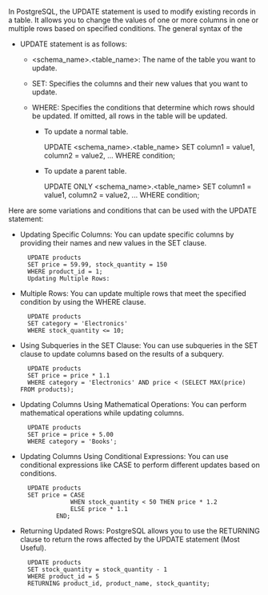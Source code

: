 In PostgreSQL, the UPDATE statement is used to modify existing records in a table. It allows you to change the values of one or more columns in one or multiple rows based on specified conditions. The general syntax of the 

- UPDATE statement is as follows:
    - <schema_name>.<table_name>: The name of the table you want to update.
    - SET: Specifies the columns and their new values that you want to update.
    - WHERE: Specifies the conditions that determine which rows should be updated. If omitted, all rows in the table will be updated.

        - To update a normal table.

            UPDATE <schema_name>.<table_name>
            SET column1 = value1, column2 = value2, ...
            WHERE condition;

        - To update a parent table.
        
            UPDATE ONLY <schema_name>.<table_name>
            SET column1 = value1, column2 = value2, ...
            WHERE condition;            


Here are some variations and conditions that can be used with the UPDATE statement:

- Updating Specific Columns: You can update specific columns by providing their names and new values in the SET clause. 

        UPDATE products
        SET price = 59.99, stock_quantity = 150
        WHERE product_id = 1;
        Updating Multiple Rows:

- Multiple Rows: You can update multiple rows that meet the specified condition by using the WHERE clause.

        UPDATE products
        SET category = 'Electronics'
        WHERE stock_quantity <= 10;

- Using Subqueries in the SET Clause: You can use subqueries in the SET clause to update columns based on the results of a subquery. 

        UPDATE products
        SET price = price * 1.1
        WHERE category = 'Electronics' AND price < (SELECT MAX(price) FROM products);

- Updating Columns Using Mathematical Operations: You can perform mathematical operations while updating columns. 

        UPDATE products
        SET price = price + 5.00
        WHERE category = 'Books';

- Updating Columns Using Conditional Expressions: You can use conditional expressions like CASE to perform different updates based on conditions. 

        UPDATE products
        SET price = CASE
                    WHEN stock_quantity < 50 THEN price * 1.2
                    ELSE price * 1.1
                END;

- Returning Updated Rows: PostgreSQL allows you to use the RETURNING clause to return the rows affected by the UPDATE statement (Most Useful).

        UPDATE products
        SET stock_quantity = stock_quantity - 1
        WHERE product_id = 5
        RETURNING product_id, product_name, stock_quantity;
